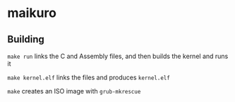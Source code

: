 # maikuro

## Building
`make run` links the C and Assembly files, and then builds the kernel and runs it

`make kernel.elf` links the files and produces `kernel.elf`

`make` creates an ISO image with `grub-mkrescue`